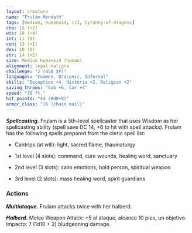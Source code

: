 ```yaml
---
layout: creature
name: "Frulam Mondath"
tags: [medium, humanoid, cr2, tyranny-of-dragons]
cha: 15 (+2)
wis: 18 (+4)
int: 11 (0)
con: 13 (+1)
dex: 10 (0)
str: 14 (+2)
size: Medium humanoid (human)
alignment: legal maligna
challenge: "2 (450 XP)"
languages: "Common, Draconic, Infernal"
skills: "Deception +4, Historia +2, Religion +2"
saving_throws: "Sab +6, Car +4"
speed: "30 ft."
hit_points: "44 (8d8+8)"
armor_class: "16 (chain mail)"
---
```


***Spellcasting.*** Frulam is a 5th-level spellcaster that uses Wisdom as her spellcasting ability (spell save DC 14, +6 to hit with spell attacks). Frulam has the following spells prepared from the cleric spell list:

* Cantrips (at will): light, sacred flame, thaumaturgy

* 1st level (4 slots): command, cure wounds, healing word, sanctuary

* 2nd level (3 slots): calm emotions, hold person, spiritual weapon

* 3rd level (2 slots): mass healing word, spirit guardians

### Actions

***Multiataque.*** Frulam attacks twice with her halberd.

***Halberd.*** Melee Weapon Attack: +5 al ataque, alcance 10 pies, un objetivo. Impacto: 7 (1d10 + 2) bludgeoning damage.
